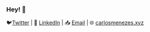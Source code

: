 ### Hey! 👋

🐦[Twitter](https://twitter.com/c_mnzs) | 📝 [LinkedIn](https://www.linkedin.com/in/carlos-menezes-b9552a177/) | 📥 [Email](mailto:talk@carlosmenezes.xyz) | 🌐 [carlosmenezes.xyz](https://www.carlosmenezes.xyz/)
